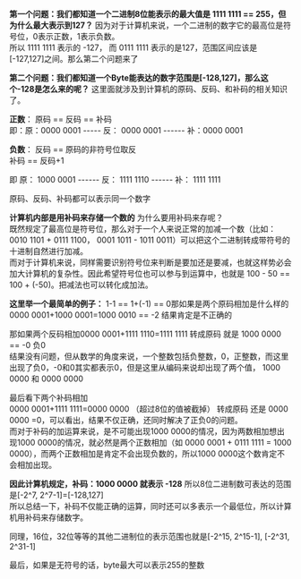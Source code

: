 **第一个问题：我们都知道一个二进制8位能表示的最大值是 1111 1111 == 255，但为什么最大表示到127？**
因为对于计算机来说，一个二进制的数字它的最高位是符号位，0表示正数，1表示负数。  
所以 1111 1111 表示的 -127， 而 0111 1111 表示的是127，范围区间应该是[-127,127]之间。那么第二个问题来了

**第二个问题：我们都知道一个Byte能表达的数字范围是[-128,127]，那么这个-128是怎么来的呢？**
这里面就涉及到计算机的原码、反码、和补码的相关知识了。

**正数**：
原码 == 反码 == 补码  
即：原：0000 0001 ----- 反： 0000 0001 ------ 补：0000 0001

**负数**：
反码 == 原码的非符号位取反  
补码 == 反码+1

即 原： 1000 0001 ------ 反： 1111 1110 ------ 补： 1111 1111

原码、反码、补码都可以表示同一个数字

**计算机内部是用补码来存储一个数的**
为什么要用补码来存呢？  
既然规定了最高位是符号位，那么对于一个人来说正常的加减一个数（比如： 0010 1101 + 0111 1100， 0001 1011 - 1011 0011）可以把这个二进制转成带符号的十进制自然进行加减。  
而对于计算机来说，同样需要识别符号位来判断是要加还是要减，也就这样势必会加大计算机的复杂性。因此希望符号位也可以参与到运算中，也就是 100 - 50 == 100 + (-50)。把减法也可以转化成加法。

**这里举一个最简单的例子：**
1-1 == 1+(-1) == 0那如果是两个原码相加是什么样的  
0000 0001+1000 0001=1000 0010 == -2 结果肯定是不正确的

那如果两个反码相加0000 0001+1111 1110=1111 1111 转成原码 就是 1000 0000 == -0 负0  
结果没有问题，但从数学的角度来说，一个整数包括负整数，0，正整数，而这里出现了负0，-0和0其实都表示0，但是这里从编码来说却出现了两个值， 1000 0000 和 0000 0000

最后看下两个补码相加  
0000 0001+1111 1111=0000 0000 （超过8位的值被截掉） 转成原码 还是 0000 0000 =0，可以看出，结果不仅正确，还同时解决了正负0的问题。  
而对于补码的加运算来说，是不可能出现1000 0000的情况，因为两数相加想出现1000 0000的情况，就必然是两个正数相加（如 0000 0001 + 0111 1111 = 1000 0000），而两个正数相加是肯定不会出现负数的，所以1000 0000这个数肯定不会相加出现。

**因此计算机规定，补码：1000 0000 就表示 -128**
所以8位二进制数可表达的范围是[-2^7, 2^7-1]=[-128,127]  
所以总结一下，补码不仅能正确的运算，同时还可以多表示一个最低位，所以计算机用补码来存储数字。

同理，16位，32位等等的其他二进制位的表示范围也就是[-2^15, 2^15-1], [-2^31, 2^31-1]

最后，如果是无符号的话，byte最大可以表示255的整数

‍


